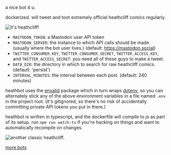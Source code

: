 a nice bot 4 u.

dockerized. will tweet and toot extremely official heathcliff comics regularly.

![it's heathcliff!](https://i.imgur.com/Sm4PpX6.png)

- `MASTODON_TOKEN`: a Mastodon user API token
- `MASTODON_SERVER`: the instance to which API calls should be made (usually
  where the bot user lives.) (default: https://mastodon.social)
- `TWITTER_CONSUMER_KEY`, `TWITTER_CONSUMER_SECRET`, `TWITTER_ACCESS_KEY`, and
  `TWITTER_ACCESS_SECRET`: you need all of these guys to make a tweet.
- `DATA_DIR`: the directory in which to search for raw heathcliff comics.
  (default: 'persist')
- `INTERVAL_MINUTES`: the interval between each post. (default: 240 minutes)

heathbot uses the [envalid](https://github.com/af/envalid) package which in turn
wraps [dotenv](https://github.com/motdotla/dotenv), so you can alternately stick
any of the above environment variables in a file named `.env` in the project
root. (it's gitignored, so there's no risk of accidentally committing private
API tokens you put in there.)

heathbot is written in typescript, and the dockerfile will compile to js as part
of its setup. run `npm run watch:ts` if you're hacking on things and want to
automatically recompile on changes.

![another classic heathcliff.](https://i.imgur.com/J061W3c.png)

[more bots](https://github.com/lostfictions?tab=repositories&q=botally)
